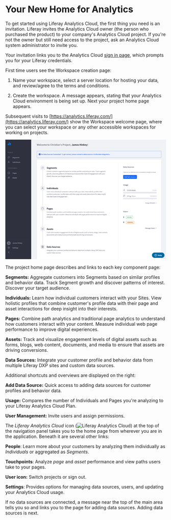 # Your New Home for Analytics [](id=your-new-home-for-analytics)

To get started using Liferay Analytics Cloud, the first thing you need is an
invitation. Liferay invites the Analytics Cloud owner (the person who purchased
the product) to your company's Analytics Cloud project. If you're not the owner
but still need access to the project, ask an Analytics Cloud system
administrator to invite you.

Your invitation links you to the Analytics Cloud
[sign in page](https://analytics.liferay.com/),
which prompts you for your Liferay credentials.

First time users see the Workspace creation page: 

1.  Name your workspace, select a server location for hosting your data, and
    review/agree to the terms and conditions. 
    
2.  Create the workspace. A message appears, stating that your Analytics Cloud
    environment is being set up. Next your project home page appears. 

Subsequent visits to
[https://analytics.liferay.com/](https://analytics.liferay.com/)
show the Workspace welcome page, where you can select your workspace or
any other accessible workspaces for working on projects. 

![Figure 1: Your project's home page welcomes you to all Analytics Cloud offers.](../../images/home-page-intial.png)

The project home page describes and links to each key component page:

**Segments:** Aggregate customers into Segments based on similar profiles and
behavior data. Track Segment growth and discover patterns of interest. Discover
your target audience.

**Individuals:** Learn how individual customers interact with your Sites. View
holistic profiles that combine customer's profile data with their page and asset
interactions for deep insight into their interests. 

**Pages:** Combine path analytics and traditional page analytics to understand
how customers interact with your content. Measure individual web page
performance to improve digital experiences. 

**Assets:** Track and visualize engagement levels of digital assets such as
forms, blogs, web content, documents, and media to ensure that assets are
driving conversions. 

**Data Sources:** Integrate your customer profile and behavior data from
multiple Liferay DXP sites and custom data sources. 

Additional shortcuts and overviews are displayed on the right:

**Add Data Source:** Quick access to adding data sources for customer profiles
and behavior data.

**Usage:** Compares the number of Individuals and Pages you're analyzing to your
Liferay Analytics Cloud Plan. 

**User Management:** Invite users and assign permissions. 

The *Liferay Analytics Cloud* icon 
(![Liferay Analytics Cloud](../../images/icon-analytics-cloud.png)) at the top
of the navigation panel takes you to the home page from wherever you are in the
application. Beneath it are several other links:

**People**: Learn more about your customers by analyzing them individually as
*Individuals* or aggregated as *Segments*. 

**Touchpoints**: Analyze *page* and *asset* performance and view paths users
take to your pages. 

**User icon:** Switch projects or sign out.

**Settings**: Provides options for managing data sources, users, and updating
your Analytics Cloud usage. 

If no data sources are connected, a message near the top of the main area tells
you so and links you to the page for adding data sources. Adding data sources is
next. 
